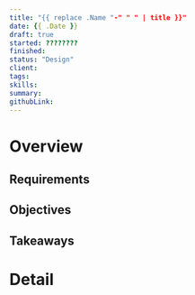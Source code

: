 ```yaml
---
title: "{{ replace .Name "-" " " | title }}"
date: {{ .Date }}
draft: true
started: ????????
finished:
status: "Design"
client:
tags:
skills:
summary:
githubLink:
---
```


# Overview

## Requirements

## Objectives

## Takeaways

# Detail


